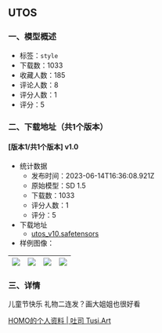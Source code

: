 ## UTOS
### 一、模型概述

- 标签：`style`
- 下载数：1033
- 收藏人数：185
- 评论人数：8
- 评分人数：1
- 评分：5

### 二、下载地址（共1个版本）

#### [版本1/共1个版本] v1.0

- 统计数据
  - 发布时间：2023-06-14T16:36:08.921Z
  - 原始模型：SD 1.5
  - 下载数：1033
  - 评分人数：1
  - 评分：5
- 下载地址
  - [utos_v10.safetensors](https://civitai.com/api/download/models/86682)
- 样例图像：

| <img src="https://image.civitai.com/xG1nkqKTMzGDvpLrqFT7WA/bcf80c01-c905-4b82-b2c5-4474ec0f26f7/width=450/995111.jpeg" /> | <img src="https://image.civitai.com/xG1nkqKTMzGDvpLrqFT7WA/41fcd3da-b9e0-46a9-a1c0-c81fc809af88/width=450/995183.jpeg" /> | <img src="https://image.civitai.com/xG1nkqKTMzGDvpLrqFT7WA/ed0f2755-d2e6-4f31-bb1b-ed797b435b82/width=450/995186.jpeg" /> | <img src="https://image.civitai.com/xG1nkqKTMzGDvpLrqFT7WA/1d6664b1-78cc-40c4-8bd4-54a72e440422/width=450/990988.jpeg" /> |
| ---- | ---- | ---- | ---- |


### 三、详情
<p>儿童节快乐 礼物二连发？画大姐姐也很好看</p><p><a target="_blank" rel="ugc" href="https://tusi.art/users/601704830611756432/models">HOMO的个人资料 | 吐司 </a><a target="_blank" rel="ugc" href="http://Tusi.Art">Tusi.Art</a></p>